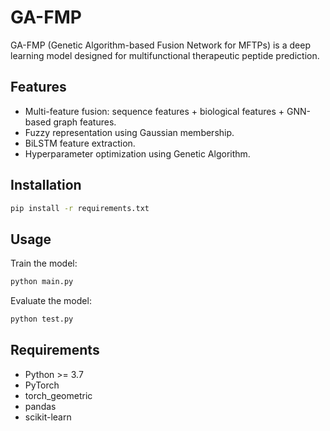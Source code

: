 # GA-FMP

GA-FMP (Genetic Algorithm-based Fusion Network for MFTPs) is a deep learning model designed for multifunctional therapeutic peptide prediction.

## Features

- Multi-feature fusion: sequence features + biological features + GNN-based graph features.
- Fuzzy representation using Gaussian membership.
- BiLSTM feature extraction.
- Hyperparameter optimization using Genetic Algorithm.

## Installation

```bash
pip install -r requirements.txt
```

## Usage

Train the model:

```bash
python main.py
```

Evaluate the model:

```bash
python test.py
```

## Requirements

- Python >= 3.7
- PyTorch
- torch_geometric
- pandas
- scikit-learn


